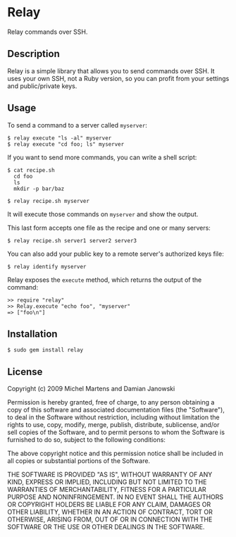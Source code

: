 Relay
=====

Relay commands over SSH.

Description
-----------

Relay is a simple library that allows you to send commands over SSH.
It uses your own SSH, not a Ruby version, so you can profit from your
settings and public/private keys.

Usage
-----

To send a command to a server called `myserver`:

    $ relay execute "ls -al" myserver
    $ relay execute "cd foo; ls" myserver

If you want to send more commands, you can write a shell script:

    $ cat recipe.sh
      cd foo
      ls
      mkdir -p bar/baz

    $ relay recipe.sh myserver

It will execute those commands on `myserver` and show the output.

This last form accepts one file as the recipe and one or many servers:

    $ relay recipe.sh server1 server2 server3

You can also add your public key to a remote server's authorized keys file:

    $ relay identify myserver

Relay exposes the `execute` method, which returns the output of the command:

    >> require "relay"
    >> Relay.execute "echo foo", "myserver"
    => ["foo\n"]

Installation
------------

    $ sudo gem install relay

License
-------

Copyright (c) 2009 Michel Martens and Damian Janowski

Permission is hereby granted, free of charge, to any person
obtaining a copy of this software and associated documentation
files (the "Software"), to deal in the Software without
restriction, including without limitation the rights to use,
copy, modify, merge, publish, distribute, sublicense, and/or sell
copies of the Software, and to permit persons to whom the
Software is furnished to do so, subject to the following
conditions:

The above copyright notice and this permission notice shall be
included in all copies or substantial portions of the Software.

THE SOFTWARE IS PROVIDED "AS IS", WITHOUT WARRANTY OF ANY KIND,
EXPRESS OR IMPLIED, INCLUDING BUT NOT LIMITED TO THE WARRANTIES
OF MERCHANTABILITY, FITNESS FOR A PARTICULAR PURPOSE AND
NONINFRINGEMENT. IN NO EVENT SHALL THE AUTHORS OR COPYRIGHT
HOLDERS BE LIABLE FOR ANY CLAIM, DAMAGES OR OTHER LIABILITY,
WHETHER IN AN ACTION OF CONTRACT, TORT OR OTHERWISE, ARISING
FROM, OUT OF OR IN CONNECTION WITH THE SOFTWARE OR THE USE OR
OTHER DEALINGS IN THE SOFTWARE.
